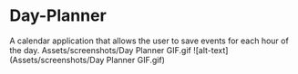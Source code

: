 # Day-Planner
A calendar application that allows the user to save events for each hour of the day.
Assets/screenshots/Day Planner GIF.gif
![alt-text](Assets/screenshots/Day Planner GIF.gif)
